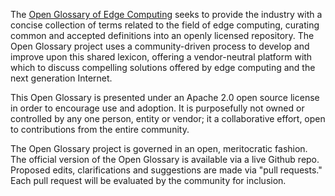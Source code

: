 
The [Open Glossary of Edge Computing](./edge-glossary.md) seeks to provide the industry with a concise collection of terms related to the field of edge computing, curating common and accepted definitions into an openly licensed repository. The Open Glossary project uses a community-driven process to develop and improve upon this shared lexicon, offering a vendor-neutral platform with which to discuss compelling solutions offered by edge computing and the next generation Internet.

This Open Glossary is presented under an Apache 2.0 open source license in order to encourage use and adoption. It is purposefully not owned or controlled by any one person, entity or vendor; it a collaborative effort, open to contributions from the entire community.

The Open Glossary project is governed in an open, meritocratic fashion. The official version of the Open Glossary is available via a live Github repo. Proposed edits, clarifications and suggestions are made via "pull requests." Each pull request will be evaluated by the community for inclusion.
